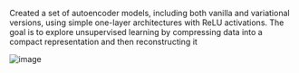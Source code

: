 Created a set of autoencoder models, including both vanilla and variational versions, using simple one-layer architectures with ReLU activations. 
The goal is to explore unsupervised learning by compressing data into a compact representation and then reconstructing it

![image](https://github.com/user-attachments/assets/9af700dd-c715-4f26-836f-be15459b0350)
